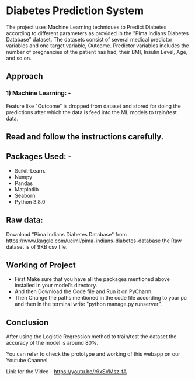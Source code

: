 # Diabetes Prediction System
The project uses Machine Learning techniques to Predict Diabetes according to different parameters as provided in the "Pima Indians Diabetes Database" dataset. The datasets consist of several medical predictor variables and one target variable, Outcome. Predictor variables includes the number of pregnancies of the patient has had, their BMI, Insulin Level, Age, and so on.
## Approach
###  1) Machine Learning: -
Feature like "Outcome" is dropped from dataset and stored for doing the predictions after which the data is feed into the ML models to train/test data.
## Read and follow the instructions carefully.
## Packages Used: -
*	Scikit-Learn.
*	Numpy
*	Pandas
*	Matplotlib
*	Seaborn
*	Python 3.8.0
## Raw data:
Download "Pima Indians Diabetes Database" from https://www.kaggle.com/uciml/pima-indians-diabetes-database the Raw dataset is of 9KB csv file.
## Working of Project
*	First Make sure that you have all the packages mentioned above installed in your model’s directory.
*	And then Download the Code file and Run it on PyCharm.
*	Then Change the paths mentioned in the code file according to your pc and then in the terminal write "python manage.py runserver”.
## Conclusion
After using the Logistic Regression method to train/test the dataset the accuracy of the model is around 80%.

You can refer to check the prototype and working of this webapp on our Youtube Channel. 

Link for the Video - https://youtu.be/r9xSVMsz-fA 
